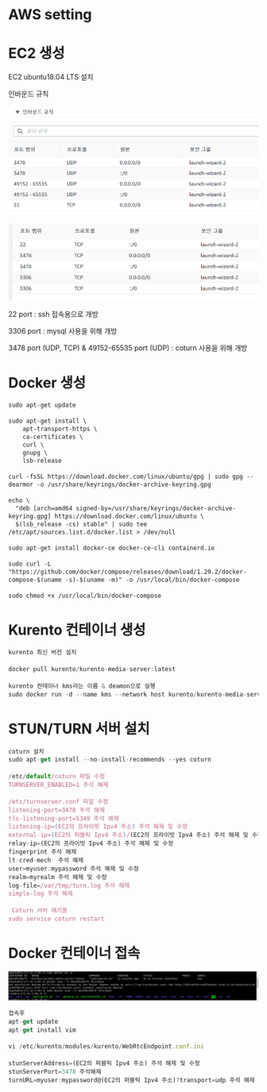 # AWS setting

# EC2 생성

EC2 ubuntu18.04 LTS 설치

인바운드 규칙

![AWS%20setting%20bed471ca47c44ff7b16e4a29e0c30059/Untitled.png](AWS%20setting%20bed471ca47c44ff7b16e4a29e0c30059/Untitled.png)

![AWS%20setting%20bed471ca47c44ff7b16e4a29e0c30059/Untitled%201.png](AWS%20setting%20bed471ca47c44ff7b16e4a29e0c30059/Untitled%201.png)

22 port : ssh 접속용으로 개방

3306 port : mysql 사용을 위해 개방

3478 port (UDP, TCP) & 49152-65535 port (UDP) : coturn 사용을 위해 개방

# Docker 생성

```
sudo apt-get update

sudo apt-get install \
    apt-transport-https \
    ca-certificates \
    curl \
    gnupg \
    lsb-release

curl -fsSL https://download.docker.com/linux/ubuntu/gpg | sudo gpg --dearmor -o /usr/share/keyrings/docker-archive-keyring.gpg

echo \
  "deb [arch=amd64 signed-by=/usr/share/keyrings/docker-archive-keyring.gpg] https://download.docker.com/linux/ubuntu \
  $(lsb_release -cs) stable" | sudo tee /etc/apt/sources.list.d/docker.list > /dev/null

sudo apt-get install docker-ce docker-ce-cli containerd.io

sudo curl -L "https://github.com/docker/compose/releases/download/1.29.2/docker-compose-$(uname -s)-$(uname -m)" -o /usr/local/bin/docker-compose

sudo chmod +x /usr/local/bin/docker-compose
```

# Kurento 컨테이너 생성

```jsx
kurento 최신 버전 설치

docker pull kurento/kurento-media-server:latest

kurento 컨테이너 kms라는 이름 & deamon으로 실행
sudo docker run -d --name kms --network host kurento/kurento-media-server:latest
```

# STUN/TURN 서버 설치

```jsx
coturn 설치
sudo apt-get install --no-install-recommends --yes coturn

/etc/default/coturn 파일 수정
TURNSERVER_ENABLED=1 주석 해제

/etc/turnserver.conf 파일 수정
listening-port=3478 주석 해제
tls-listening-port=5349 주석 해제
listening-ip=(EC2의 프라이빗 Ipv4 주소) 주석 해제 및 수정
external-ip=(EC2의 퍼블릭 Ipv4 주소)/(EC2의 프라이빗 Ipv4 주소) 주석 해제 및 수정
relay-ip=(EC2의 프라이빗 Ipv4 주소) 주석 해제 및 수정
fingerprint 주석 해제
lt-cred-mech  주석 해제
user=myuser:mypassword 주석 해제 및 수정
realm=myrealm 주석 해제 및 수정
log-file=/var/tmp/turn.log 주석 해제
simple-log 주석 해제

 Coturn 서버 재기동
sudo service coturn restart
```

# Docker 컨테이너 접속

![AWS%20setting%20bed471ca47c44ff7b16e4a29e0c30059/Untitled%202.png](AWS%20setting%20bed471ca47c44ff7b16e4a29e0c30059/Untitled%202.png)

```jsx
접속후
apt-get update
apt-get install vim

vi /etc/kurento/modules/kurento/WebRtcEndpoint.conf.ini

stunServerAddress=(EC2의 퍼블릭 Ipv4 주소) 주석 해제 및 수정
stunServerPort=3478 주석해제
turnURL=myuser:mypassword@(EC2의 퍼블릭 Ipv4 주소)?transport=udp 주석 해제 및 수정
```